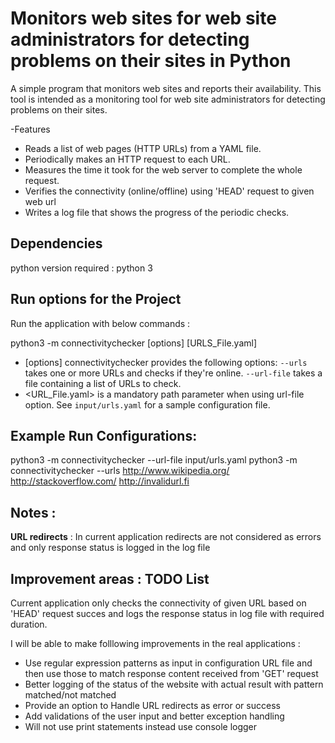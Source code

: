 # Monitors web sites for web site administrators for detecting problems on their sites in Python

 A simple program that monitors web sites and reports their availability. This tool is intended as a monitoring tool for web site administrators for detecting problems on their sites.

-Features
* Reads a list of web pages (HTTP URLs) from a YAML file.
* Periodically makes an HTTP request to each URL.
* Measures the time it took for the web server to complete the whole request.
* Verifies the connectivity (online/offline) using 'HEAD' request to given web url
* Writes a log file that shows the progress of the periodic checks.

## Dependencies 

python version required : python 3

## Run options for the Project
Run the application with below commands :

python3 -m connectivitychecker [options] [URLS_File.yaml]

* [options] connectivitychecker provides the following options:
 `--urls` takes one or more URLs and checks if they're online.
 `--url-file` takes a file containing a list of URLs to check.
* <URL_File.yaml> is a mandatory path parameter when using url-file option. See `input/urls.yaml` for a sample configuration file.

## Example Run Configurations: 
python3 -m connectivitychecker --url-file input/urls.yaml
python3 -m connectivitychecker --urls http://www.wikipedia.org/ http://stackoverflow.com/ http://invalidurl.fi

## Notes :
<b>URL redirects</b> : In current application redirects are not considered as errors and only response status is logged in the log file

## Improvement areas : TODO List

Current application only checks the connectivity of given URL based on 'HEAD' request succes and logs the response status in log file with required duration.

I will be able to make folllowing improvements in the real applications :

* Use regular expression patterns as input in configuration URL file and then use those to match response content received from 'GET' request
* Better logging of the status of the website with actual result with pattern matched/not matched
* Provide an option to Handle URL redirects as error or success
* Add validations of the user input and better exception handling
* Will not use print statements instead use console logger

